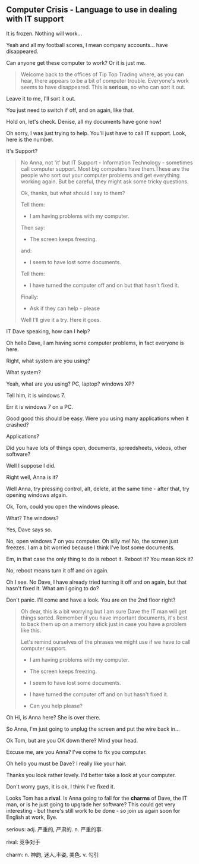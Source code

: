 ## Computer Crisis - Language to use in dealing with IT support

It is frozen. Nothing will work...

Yeah and all my football scores, I mean company accounts... have disappeared.

Can anyone get these computer to work? Or it is just me. 

> Welcome back to the offices of Tip Top Trading where, as you can hear, there appears to be a bit of computer trouble. Everyone's work seems to have disappeared. This is **serious**, so who can sort it out.

Leave it to me, I'll sort it out.

You just need to switch if off, and on again, like that. 

Hold on, let's check. Denise, all my documents have gone now!

Oh sorry, I was just trying to help. You'll just have to call IT support. Look, here is the number. 

It's Support?

> No Anna, not 'it' but IT Support - Information Technology - sometimes call computer support. Most big computers have them.These are the people who sort out your computer problems and get everything working again. But be careful, they might ask some tricky questions. 
> 
> Ok, thanks, but what should I say to them? 
> 
> Tell them:
> 
> * I am having problems with my computer. 
> 
> Then say:
> 
> * The screen keeps freezing.
> 
> and:
> 
> * I seem to have lost some documents.
> 
> Tell them:
> 
> * I have turned the computer off and on but that hasn't fixed it.
> 
> Finally:
> 
> * Ask if they can help - please
> 
> Well I'll give it a try. Here it goes.

IT Dave speaking, how can I help?

Oh hello Dave, I am having some computer problems, in fact everyone is here.

Right, what system are you using?

What system?

Yeah, what are you using? PC, laptop? windows XP? 

Tell him, it is windows 7. 

Err it is windows 7 on a PC. 

Good good this should be easy. Were you using many applications when it crashed?

Applications? 

Did you have lots of things open, documents, spreedsheets, videos, other software?

Well I suppose I did. 

Right well, Anna is it?

Well Anna, try pressing control, alt, delete, at the same time - after that, try opening windows atgain. 

Ok, Tom, could you open the windows please.

What? The windows?

Yes, Dave says so. 

No, open windows 7 on you computer. Oh silly me! No, the screen just freezes. I am a bit worried because I think I've lost some documents. 

Em, in that case the only thing to do is reboot it. Reboot it? You mean kick it?

No, reboot means turn it off and on again.

Oh I see. No Dave, I have already tried turning it off and on again, but that hasn't fixed it. What am I going to do?

Don't panic. I'll come and have a look. You are on the 2nd floor right? 

> Oh dear, this is a bit worrying but I am sure Dave the IT man will get things sorted. Remember if you have important documents, it's best to back them up on a memory stick just in case you have a problem like this. 
> 
> Let's remind ourselves of the phrases we might use if we have to call computer support. 
> 
> * I am having problems with my computer.
> 
> * The screen keeps freezing.
> 
> * I seem to have lost some documents.
> 
> * I have turned the computer off and on but hasn't fixed it.
> 
> * Can you help please?

Oh Hi, is Anna here? She is over there. 

So Anna, I'm just going to unplug the screen and put the wire back in... 

Ok Tom, but are you OK down there? Mind your head. 

Excuse me, are you Anna? I've come to fix you computer.

Oh hello you must be Dave? I really like your hair. 

Thanks you look rather lovely. I'd better take a look at your computer.

Don't worry guys, it is ok, I think I've fixed it.

Looks Tom has a **rival**. Is Anna going to fall for the **charms** of Dave, the IT man, or is he just going to upgrade her software? This could get very interesting - but there's still work to be done - so join us again soon for English at work, Bye. 

serious: adj. 严重的, 严肃的. n. 严重的事.

rival: 竞争对手

charm: n. 神韵, 迷人,丰姿, 美色. v. 勾引
